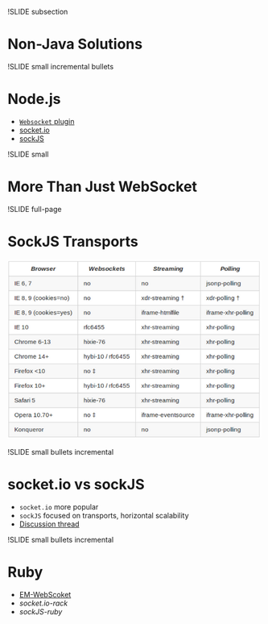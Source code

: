 !SLIDE subsection
# Non-Java Solutions

!SLIDE small incremental bullets
# Node.js
* <a href="https://npmjs.org/package/websocket">`Websocket` plugin</a>
* <a href="http://socket.io/">socket.io</a>
* <a href="http://sockjs.org">sockJS</a>

!SLIDE small
# More Than Just WebSocket

!SLIDE full-page
# SockJS Transports
![sockjs-transports.png](sockjs-transports.png)

!SLIDE small bullets incremental
# socket.io vs sockJS
* `socket.io` more popular
* `sockJS` focused on transports, horizontal scalability
* <a href="https://groups.google.com/forum/#!topic/sockjs/lgzxVnlth54/discussion">Discussion thread</a>

!SLIDE small bullets incremental
# Ruby
* <a href="https://github.com/igrigorik/em-websocket">EM-WebScoket</a>
* _socket.io-rack_
* _sockJS-ruby_

